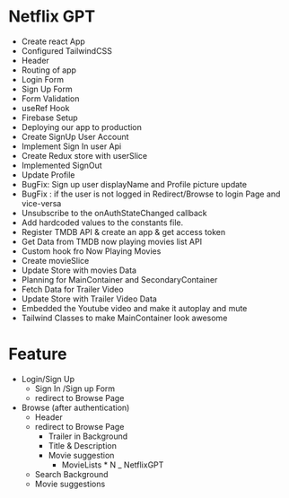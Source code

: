 # Netflix GPT

- Create react App
- Configured TailwindCSS
- Header
- Routing of app
- Login Form
- Sign Up Form
- Form Validation
- useRef Hook
- Firebase Setup
- Deploying our app to production
- Create SignUp User Account
- Implement Sign In user Api
- Create Redux store with userSlice
- Implemented SignOut
- Update Profile 
- BugFix: Sign up user displayName and Profile picture update
- BugFix : if the user is not logged in Redirect/Browse to login Page and vice-versa
- Unsubscribe to the onAuthStateChanged callback
- Add hardcoded values to the constants file.
- Register TMDB API & create an app & get access token
- Get Data from TMDB now playing movies list API
- Custom hook fro Now Playing Movies
- Create movieSlice 
- Update Store  with movies Data
- Planning for MainContainer and SecondaryContainer
- Fetch Data for Trailer Video 
- Update Store with Trailer Video Data
- Embedded the Youtube video and make it autoplay and mute
- Tailwind Classes to make MainContainer look awesome

# Feature
- Login/Sign Up
    - Sign In /Sign up Form
    - redirect to Browse Page
- Browse (after authentication)
    - Header
    - redirect to Browse Page
        - Trailer in Background
        - Title & Description
        - Movie suggestion 
            - MovieLists * N
_ NetflixGPT
    - Search Background
    - Movie suggestions